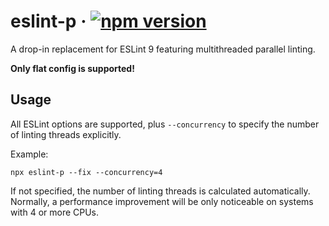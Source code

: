 # eslint-p · [![npm version][npm badge]][npm URL]

A drop-in replacement for ESLint 9 featuring multithreaded parallel linting.

**Only flat config is supported!**

## Usage

All ESLint options are supported, plus `--concurrency` to specify the number of linting threads explicitly.

Example:

```shell
npx eslint-p --fix --concurrency=4
```

If not specified, the number of linting threads is calculated automatically.
Normally, a performance improvement will be only noticeable on systems with 4 or more CPUs.

[npm badge]: https://img.shields.io/npm/v/eslint-p?logo=npm
[npm URL]: https://www.npmjs.com/package/eslint-p
